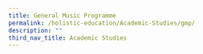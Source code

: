 ```yaml
---
title: General Music Programme
permalink: /holistic-education/Academic-Studies/gmp/
description: ""
third_nav_title: Academic Studies
---
```


